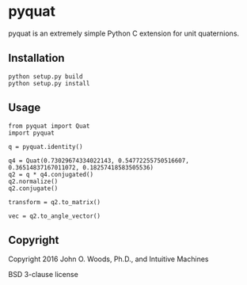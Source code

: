 # pyquat

pyquat is an extremely simple Python C extension for unit quaternions.

## Installation

    python setup.py build
    python setup.py install

## Usage

    from pyquat import Quat
    import pyquat

    q = pyquat.identity()

    q4 = Quat(0.73029674334022143, 0.54772255750516607, 0.36514837167011072, 0.18257418583505536)
    q2 = q * q4.conjugated()
    q2.normalize()
    q2.conjugate()

    transform = q2.to_matrix()

    vec = q2.to_angle_vector()

## Copyright

Copyright 2016 John O. Woods, Ph.D., and Intuitive Machines

BSD 3-clause license